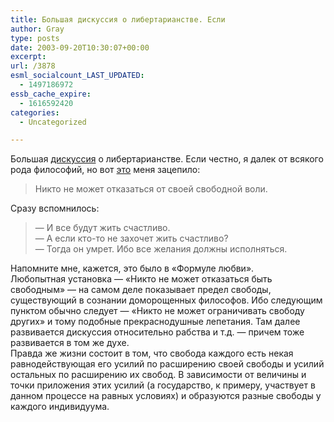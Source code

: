 ```yaml
---
title: Большая дискуссия о либертарианстве. Если
author: Gray
type: posts
date: 2003-09-20T10:30:07+00:00
excerpt:
url: /3878
esml_socialcount_LAST_UPDATED:
  - 1497186972
essb_cache_expire:
  - 1616592420
categories:
  - Uncategorized

---
```








Большая <a href="http://www.livejournal.com/users/ilyavinarsky/752165.html" target="_blank">дискуссия</a> о либертарианстве. Если честно, я далек от всякого рода философий, но вот <a href="http://www.livejournal.com/users/ilyavinarsky/752165.html?thread=2676005#t2676005" target="_blank">это</a> меня зацепило:

> Никто не может отказаться от своей свободной воли.

Сразу вспомнилось:

> &#8212; И все будут жить счастливо.  
> &#8212; А если кто-то не захочет жить счастливо?  
> &#8212; Тогда он умрет. Ибо все желания должны исполняться.

Напомните мне, кажется, это было в &#171;Формуле любви&#187;.  
Любопытная установка &#8212; &#171;Никто не может отказаться быть свободным&#187; &#8212; на самом деле показывает предел свободы, существующий в сознании доморощенных философов. Ибо следующим пунктом обычно следует &#8212; &#171;Никто не может ограничивать свободу других&#187; и тому подобные прекраснодушные лепетания. Там далее развивается дискуссия относительно рабства и т.д. &#8212; причем тоже развивается в том же духе.  
Правда же жизни состоит в том, что свобода каждого есть некая равнодействующая его усилий по расширению своей свободы и усилий остальных по расширению их свобод. В зависимости от величины и точки приложения этих усилий (а государство, к примеру, участвует в данном процессе на равных условиях) и образуются разные свободы у каждого индивидуума.